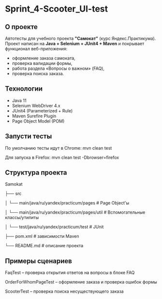 # Sprint_4-Scooter_UI-test

## О проекте
Автотесты для учебного проекта **"Самокат"** (курс Яндекс.Практикума).  
Проект написан на **Java + Selenium + JUnit4 + Maven** и покрывает функционал веб-приложения:
- оформление заказа самоката,
- проверка валидации формы,
- работа раздела «Вопросы о важном» (FAQ),
- проверка поиска заказа.

## Технологии
- Java 11
- Selenium WebDriver 4.x
- JUnit4 (Parameterized + Rule)
- Maven Surefire Plugin
- Page Object Model (POM)

## Запусти тесты
По умолчанию тесты идут в Chrome: mvn clean test

Для запуска в Firefox: mvn clean test -Dbrowser=firefox

## Структура проекта
Samokat

├── src

│   └── main/java/ru/yandex/practicum/pages     # Page Object'ы

│   └── main/java/ru/yandex/practicum/pages/util      # Вспомогательные классы/утилиты

│   └── test/java/ru/yandex/practicum/test      # JUnit

├── pom.xml                                     # зависимости Maven

└── README.md                                   # описание проекта


## Примеры сценариев
FaqTest – проверка открытия ответов на вопросы в блоке FAQ

OrderForWhomPageTest – оформление заказа и проверка ошибок формы

ScooterTest – проверка поиска несуществующего заказа

